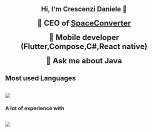 <h2 align="center">Hi, I'm Crescenzi Daniele 👋</h2>

<p align="center">
  <strong style="font-size: 24px;">🔭 CEO of <a href="https://www.spaceconverter.it">SpaceConverter</a></strong><br><br>
  <strong style="font-size: 24px;">🌱 Mobile developer (Flutter,Compose,C#,React native)</strong><br><br>
  <strong style="font-size: 24px;">💬 Ask me about Java</strong>
</p>

## Most used Languages
<br/>
<img src="https://skillicons.dev/icons?i=java,kotlin,dart,flutter,swift,cpp,c,gradle,maven,spring" /><br>




### A lot of experience with
<br/>
<img src="https://skillicons.dev/icons?i=html,css,python,javascript,mysql,flask" /><br>
